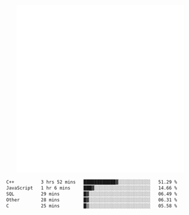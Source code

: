 <div align="center">
    <a href="https://konst.fish">
        <img src="https://raw.githubusercontent.com/konstfish/konstfish/master/fish.svg" alt="Logo" width="450"/>
    </a>
</div>

<!--START_SECTION:waka-->
```text
C++          3 hrs 52 mins   ████████████▓░░░░░░░░░░░░   51.29 % 
JavaScript   1 hr 6 mins     ███▓░░░░░░░░░░░░░░░░░░░░░   14.66 % 
SQL          29 mins         █▓░░░░░░░░░░░░░░░░░░░░░░░   06.49 % 
Other        28 mins         █▓░░░░░░░░░░░░░░░░░░░░░░░   06.31 % 
C            25 mins         █▒░░░░░░░░░░░░░░░░░░░░░░░   05.58 % 
```
<!--END_SECTION:waka-->
